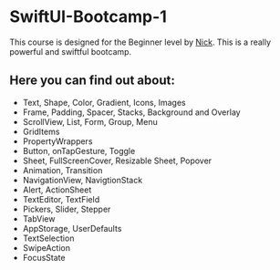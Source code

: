 # SwiftUI-Bootcamp-1
This course is designed for the Beginner level by <a href="https://www.youtube.com/@SwiftfulThinking">Nick</a>. This is a really powerful and swiftful bootcamp.
## Here you can find out about:
- Text, Shape, Color, Gradient, Icons, Images
- Frame, Padding, Spacer, Stacks, Background and Overlay
- ScrollView, List, Form, Group, Menu
- GridItems
- PropertyWrappers
- Button, onTapGesture, Toggle
- Sheet, FullScreenCover, Resizable Sheet, Popover
- Animation, Transition
- NavigationView, NavigtionStack
- Alert, ActionSheet
- TextEditor, TextField
- Pickers, Slider, Stepper
- TabView
- AppStorage, UserDefaults
- TextSelection
- SwipeAction
- FocusState
